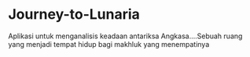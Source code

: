 # Journey-to-Lunaria
Aplikasi untuk menganalisis keadaan antariksa
Angkasa....Sebuah ruang yang menjadi tempat hidup bagi makhluk yang menempatinya

